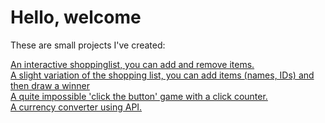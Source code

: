 # Hello, welcome
These are small projects I've created:

[An interactive shoppinglist, you can add and remove items.](https://borbalagera.github.io/shoppinglist/shoppinlist/shoppinglist.html) <br> [A slight variation of the shopping list, you can add items (names, IDs) and then draw a winner](https://borbalagera.github.io/winnerPicker/winner.html) <br> [A quite impossible 'click the button' game with a click counter.](https://borbalagera.github.io/hoverGame/hoverGame.html) <br> [A currency converter using API.](https://borbalagera.github.io/currencyconv/USDconverter)
